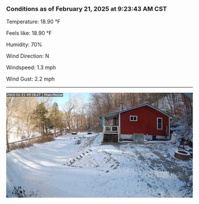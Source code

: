 ### Conditions as of February 21, 2025 at 9:23:43 AM CST 

Temperature: 18.90 &deg;F

Feels like: 18.90 &deg;F

Humidity: 70%

Wind Direction: N

Windspeed: 1.3 mph

Wind Gust: 2.2 mph

---

<img src="./images/latest.jpeg"/>

